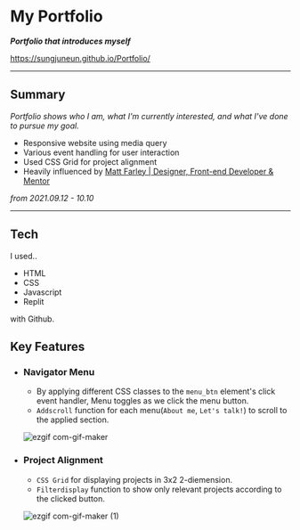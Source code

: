 # My Portfolio
***Portfolio that introduces myself***

https://sungjuneun.github.io/Portfolio/

---
## Summary
*Portfolio shows who I am, what I'm currently interested, and what I've done to pursue my goal.*

- Responsive website using media query
- Various event handling for user interaction
- Used CSS Grid for project alignment
- Heavily influenced by [Matt Farley | Designer, Front-end Developer & Mentor](https://mattfarley.ca/)

*from 2021.09.12 - 10.10*

----

## Tech

I used..
- HTML
- CSS 
- Javascript 
- Replit

with Github.

## Key Features

-  ### Navigator Menu
    - By applying different CSS classes to the `menu_btn` element's click event handler, Menu toggles as we click the menu button.
    - `Addscroll` function for each menu(`About me`, `Let's talk!`) to scroll to the applied section.

    ![ezgif com-gif-maker](https://user-images.githubusercontent.com/60536942/139528508-a9a0fc72-6241-432e-9e19-35ccc7ae7786.gif)



- ### Project Alignment
    - `CSS Grid` for displaying projects in 3x2 2-diemension.
    - `Filterdisplay` function to show only relevant projects according to the clicked button.
    
    ![ezgif com-gif-maker (1)](https://user-images.githubusercontent.com/60536942/139528550-205bf2b0-3ffe-4ab3-ba68-9b89a11713b2.gif)



    
    



    



